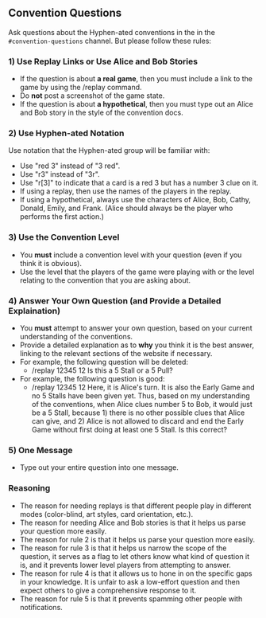 ## Convention Questions

Ask questions about the Hyphen-ated conventions in the in the `#convention-questions` channel. But please follow these rules:

### 1) Use Replay Links or Use Alice and Bob Stories

- If the question is about **a real game**, then you must include a link to the game by using the /replay command.
- Do **not** post a screenshot of the game state.
- If the question is about **a hypothetical**, then you must type out an Alice and Bob story in the style of the convention docs.

### 2) Use Hyphen-ated Notation

Use notation that the Hyphen-ated group will be familiar with:

- Use "red 3" instead of "3 red".
- Use "r3" instead of "3r".
- Use "r[3]" to indicate that a card is a red 3 but has a number 3 clue on it.
- If using a replay, then use the names of the players in the replay.
- If using a hypothetical, always use the characters of Alice, Bob, Cathy, Donald, Emily, and Frank. (Alice should always be the player who performs the first action.)

### 3) Use the Convention Level

* You **must** include a convention level with your question (even if you think it is obvious).
* Use the level that the players of the game were playing with or the level relating to the convention that you are asking about.

### 4) Answer Your Own Question (and Provide a Detailed Explaination)

* You **must** attempt to answer your own question, based on your current understanding of the conventions.
* Provide a detailed explanation as to **why** you think it is the best answer, linking to the relevant sections of the website if necessary.
* For example, the following question will be deleted:
  * /replay 12345 12 Is this a 5 Stall or a 5 Pull?
* For example, the following question is good:
  * /replay 12345 12 Here, it is Alice's turn. It is also the Early Game and no 5 Stalls have been given yet. Thus, based on my understanding of the conventions, when Alice clues number 5 to Bob, it would just be a 5 Stall, because 1) there is no other possible clues that Alice can give, and 2) Alice is not allowed to discard and end the Early Game without first doing at least one 5 Stall. Is this correct?

### 5) One Message

* Type out your entire question into one message.

### Reasoning

* The reason for needing replays is that different people play in different modes (color-blind, art styles, card orientation, etc.).
* The reason for needing Alice and Bob stories is that it helps us parse your question more easily.
* The reason for rule 2 is that it helps us parse your question more easily.
* The reason for rule 3 is that it helps us narrow the scope of the question, it serves as a flag to let others know what kind of question it is, and it prevents lower level players from attempting to answer.
* The reason for rule 4 is that it allows us to hone in on the specific gaps in your knowledge. It is unfair to ask a low-effort question and then expect others to give a comprehensive response to it.
* The reason for rule 5 is that it prevents spamming other people with notifications.
